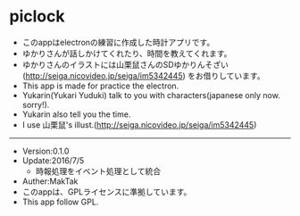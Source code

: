 # piclock
* このappはelectronの練習に作成した時計アプリです。
* ゆかりさんが話しかけてくれたり、時間を教えてくれます。
* ゆかりさんのイラストには山栗鼠さんのSDゆかりんそざい(http://seiga.nicovideo.jp/seiga/im5342445) をお借りしています。
* This app is made for practice the electron.
* Yukarin(Yukari Yuduki) talk to you with characters(japanese only now. sorry!).
* Yukarin also tell you the time.
* I use 山栗鼠's illust.(http://seiga.nicovideo.jp/seiga/im5342445)

---

* Version:0.1.0  
* Update:2016/7/5  
  - 時報処理をイベント処理として統合
* Auther:MakTak  
* このappは、GPLライセンスに準拠しています。  
* This app follow GPL.  
